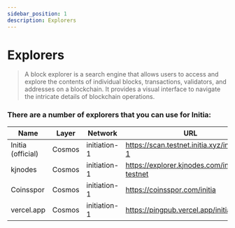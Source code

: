 ```yaml
---
sidebar_position: 1
description: Explorers
---
```


# Explorers

> A block explorer is a search engine that allows users to access and explore the contents of individual blocks, transactions, validators, and addresses on a blockchain. It provides a visual interface to navigate the intricate details of blockchain operations.

### There are a number of explorers that you can use for Initia:

| Name | Layer | Network | URL |
| --- | --- | --- | --- |
| Initia (official) | Cosmos | initiation-1 | https://scan.testnet.initia.xyz/initiation-1 |
| kjnodes | Cosmos | initiation-1 | https://explorer.kjnodes.com/initia-testnet |
| Coinsspor | Cosmos | initiation-1 | https://coinsspor.com/initia |
| vercel.app | Cosmos | initiation-1 | https://pingpub.vercel.app/initia |

